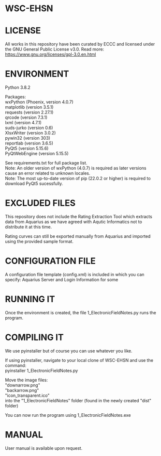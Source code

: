 # WSC-EHSN
# LICENSE

All works in this repository have been curated by ECCC and licensed under the GNU General Public License v3.0. Read more: https://www.gnu.org/licenses/gpl-3.0.en.html

# ENVIRONMENT

Python 3.8.2

Packages:  
wxPython (Phoenix, version 4.0.7)  
matplotlib (version 3.5.1)  
requests (version 2.27.1)  
qrcode (version 7.3.1)  
lxml (version 4.7.1)  
suds-jurko (version 0.6)  
XlsxWriter (version 3.0.2)  
pywin32 (version 303)  
reportlab (version 3.6.5)  
PyQt5 (version 5.15.6)  
PyQtWebEngine (version 5.15.5)  

See requirements.txt for full package list.  
Note: An older version of wxPython (4.0.7) is required as later versions cause an error related to unknown locales.  
Note: The most up-to-date version of pip (22.0.2 or higher) is required to download PyQt5 sucessfully.

# EXCLUDED FILES

This repository does not include the Rating Extraction Tool which extracts data from Aquarius as we have agreed with Aqutic Informatics not to distribute it at this time.

Rating curves can still be exported manually from Aquarius and imported using the provided sample format.

# CONFIGURATION FILE

A configuration file template (config.xml) is included in which you can specify: Aquarius Server and Login Information for some
# RUNNING IT

Once the environment is created, the file 1_ElectronicFieldNotes.py runs the program.
# COMPILING IT

We use pyinstaller but of course you can use whatever you like.

If using pyinstaller, navigate to your local clone of WSC-EHSN and use the command:   
pyinstaller 1_ElectronicFieldNotes.py  

Move the image files:  
"downarrow.png"  
"backarrow.png"  
"icon_transparent.ico"   
into the "1_ElectronicFieldNotes" folder (found in the newly created "dist" folder)

You can now run the program using 1_ElectronicFieldNotes.exe
# MANUAL

User manual is available upon request.
